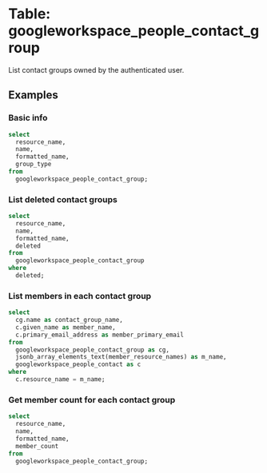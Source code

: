 # Table: googleworkspace_people_contact_group

List contact groups owned by the authenticated user.

## Examples

### Basic info

```sql
select
  resource_name,
  name,
  formatted_name,
  group_type
from
  googleworkspace_people_contact_group;
```

### List deleted contact groups

```sql
select
  resource_name,
  name,
  formatted_name,
  deleted
from
  googleworkspace_people_contact_group
where
  deleted;
```

### List members in each contact group

```sql
select
  cg.name as contact_group_name,
  c.given_name as member_name,
  c.primary_email_address as member_primary_email
from
  googleworkspace_people_contact_group as cg,
  jsonb_array_elements_text(member_resource_names) as m_name,
  googleworkspace_people_contact as c
where
  c.resource_name = m_name;
```

### Get member count for each contact group

```sql
select
  resource_name,
  name,
  formatted_name,
  member_count
from
  googleworkspace_people_contact_group;
```
